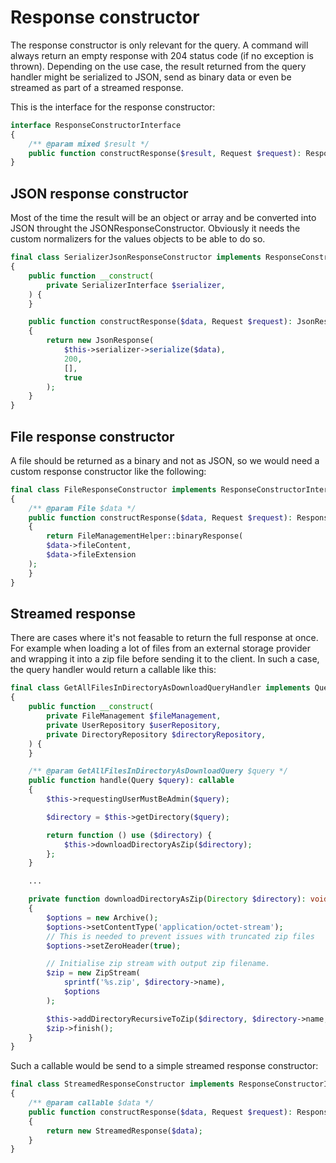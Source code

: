 # Response constructor

The response constructor is only relevant for the query. A command will always return an empty response with 204 status code (if no exception is thrown). Depending on the use case, the result returned from the query handler might be serialized to JSON, send as binary data or even be streamed as part of a streamed response.

This is the interface for the response constructor:

```php
interface ResponseConstructorInterface
{
    /** @param mixed $result */
    public function constructResponse($result, Request $request): Response;
}
```

## JSON response constructor

Most of the time the result will be an object or array and be converted into JSON throught the JSONResponseConstructor. Obviously it needs the custom normalizers for the values objects to be able to do so.

```php
final class SerializerJsonResponseConstructor implements ResponseConstructorInterface
{
    public function __construct(
        private SerializerInterface $serializer,
    ) {
    }

    public function constructResponse($data, Request $request): JsonResponse
    {
        return new JsonResponse(
            $this->serializer->serialize($data),
            200,
            [],
            true
        );
    }
}
```

## File response constructor

A file should be returned as a binary and not as JSON, so we would need a custom response constructor like the following:

```php
final class FileResponseConstructor implements ResponseConstructorInterface
{
    /** @param File $data */
    public function constructResponse($data, Request $request): Response
    {
        return FileManagementHelper::binaryResponse(
        $data->fileContent,
        $data->fileExtension
    );
    }
}
```

## Streamed response

There are cases where it's not feasable to return the full response at once. For example when loading a lot of files from an external storage provider and wrapping it into a zip file before sending it to the client. In such a case, the query handler would return a callable like this:

```php
final class GetAllFilesInDirectoryAsDownloadQueryHandler implements QueryHandlerInterface
{
    public function __construct(
        private FileManagement $fileManagement,
        private UserRepository $userRepository,
        private DirectoryRepository $directoryRepository,
    ) {
    }

    /** @param GetAllFilesInDirectoryAsDownloadQuery $query */
    public function handle(Query $query): callable
    {
        $this->requestingUserMustBeAdmin($query);

        $directory = $this->getDirectory($query);

        return function () use ($directory) {
            $this->downloadDirectoryAsZip($directory);
        };
    }

    ...

    private function downloadDirectoryAsZip(Directory $directory): void
    {
        $options = new Archive();
        $options->setContentType('application/octet-stream');
        // This is needed to prevent issues with truncated zip files
        $options->setZeroHeader(true);

        // Initialise zip stream with output zip filename.
        $zip = new ZipStream(
            sprintf('%s.zip', $directory->name),
            $options
        );

        $this->addDirectoryRecursiveToZip($directory, $directory->name, $zip);
        $zip->finish();
    }
}
```

Such a callable would be send to a simple streamed response constructor:

```php
final class StreamedResponseConstructor implements ResponseConstructorInterface
{
    /** @param callable $data */
    public function constructResponse($data, Request $request): Response
    {
        return new StreamedResponse($data);
    }
}
```
